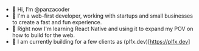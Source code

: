 - 👋 Hi, I’m @panzacoder
- 👀 I'm a web-first developer, working with startups and small businesses to create a fast and fun experience.
- 🌱 Right now I'm learning React Native and using it to expand my POV on how to build for the web.
- 🌊 I am currently building for a few clients as (plfx.dev)[https://plfx.dev]
<!---
panzacoder/panzacoder is a ✨ special ✨ repository because its `README.md` (this file) appears on your GitHub profile.
You can click the Preview link to take a look at your changes.
--->
